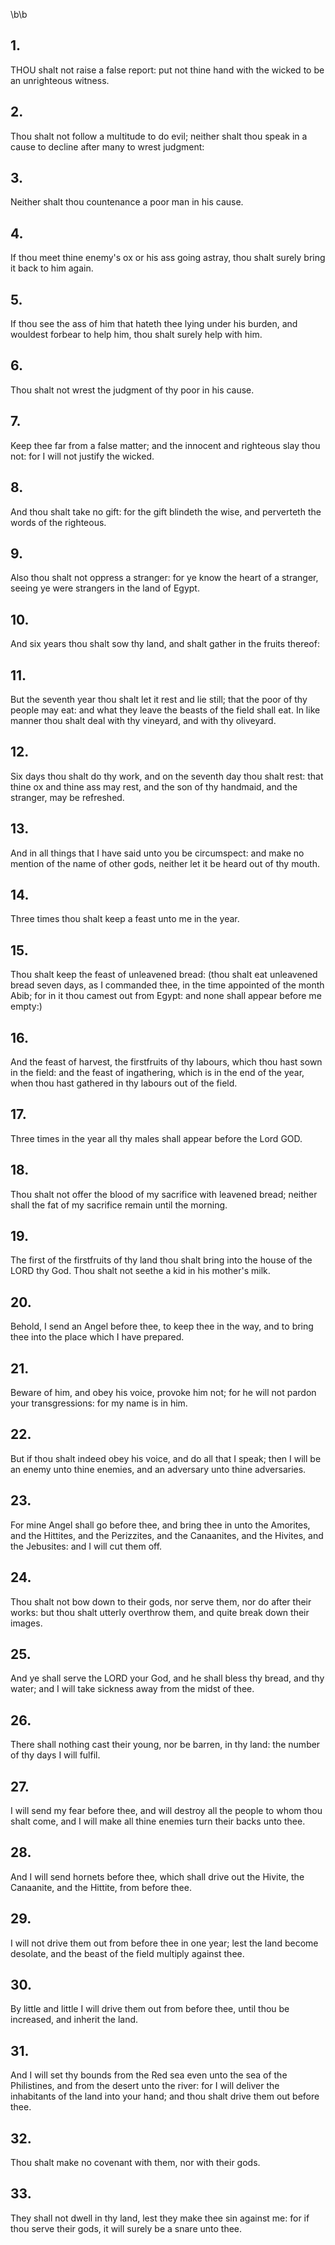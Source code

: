 \b\b
## 1.
THOU shalt not raise a false report: put not thine hand with the wicked to be an unrighteous witness.
## 2.
Thou shalt not follow a multitude to do evil; neither shalt thou speak in a cause to decline after many to wrest judgment:
## 3.
Neither shalt thou countenance a poor man in his cause.
## 4.
If thou meet thine enemy's ox or his ass going astray, thou shalt surely bring it back to him again.
## 5.
If thou see the ass of him that hateth thee lying under his burden, and wouldest forbear to help him, thou shalt surely help with him.
## 6.
Thou shalt not wrest the judgment of thy poor in his cause.
## 7.
Keep thee far from a false matter; and the innocent and righteous slay thou not: for I will not justify the wicked.
## 8.
And thou shalt take no gift: for the gift blindeth the wise, and perverteth the words of the righteous.
## 9.
Also thou shalt not oppress a stranger: for ye know the heart of a stranger, seeing ye were strangers in the land of Egypt.
## 10.
And six years thou shalt sow thy land, and shalt gather in the fruits thereof:
## 11.
But the seventh year thou shalt let it rest and lie still; that the poor of thy people may eat: and what they leave the beasts of the field shall eat.  In like manner thou shalt deal with thy vineyard, and with thy oliveyard.
## 12.
Six days thou shalt do thy work, and on the seventh day thou shalt rest: that thine ox and thine ass may rest, and the son of thy handmaid, and the stranger, may be refreshed.
## 13.
And in all things that I have said unto you be circumspect: and make no mention of the name of other gods, neither let it be heard out of thy mouth.
## 14.
Three times thou shalt keep a feast unto me in the year.
## 15.
Thou shalt keep the feast of unleavened bread: (thou shalt eat unleavened bread seven days, as I commanded thee, in the time appointed of the month Abib; for in it thou camest out from Egypt: and none shall appear before me empty:)
## 16.
And the feast of harvest, the firstfruits of thy labours, which thou hast sown in the field: and the feast of ingathering, which is in the end of the year, when thou hast gathered in thy labours out of the field.
## 17.
Three times in the year all thy males shall appear before the Lord GOD.
## 18.
Thou shalt not offer the blood of my sacrifice with leavened bread; neither shall the fat of my sacrifice remain until the morning.
## 19.
The first of the firstfruits of thy land thou shalt bring into the house of the LORD thy God.  Thou shalt not seethe a kid in his mother's milk.
## 20.
Behold, I send an Angel before thee, to keep thee in the way, and to bring thee into the place which I have prepared.
## 21.
Beware of him, and obey his voice, provoke him not; for he will not pardon your transgressions: for my name is in him.
## 22.
But if thou shalt indeed obey his voice, and do all that I speak; then I will be an enemy unto thine enemies, and an adversary unto thine adversaries.
## 23.
For mine Angel shall go before thee, and bring thee in unto the Amorites, and the Hittites, and the Perizzites, and the Canaanites, and the Hivites, and the Jebusites: and I will cut them off.
## 24.
Thou shalt not bow down to their gods, nor serve them, nor do after their works: but thou shalt utterly overthrow them, and quite break down their images.
## 25.
And ye shall serve the LORD your God, and he shall bless thy bread, and thy water; and I will take sickness away from the midst of thee.
## 26.
There shall nothing cast their young, nor be barren, in thy land: the number of thy days I will fulfil.
## 27.
I will send my fear before thee, and will destroy all the people to whom thou shalt come, and I will make all thine enemies turn their backs unto thee.
## 28.
And I will send hornets before thee, which shall drive out the Hivite, the Canaanite, and the Hittite, from before thee.
## 29.
I will not drive them out from before thee in one year; lest the land become desolate, and the beast of the field multiply against thee.
## 30.
By little and little I will drive them out from before thee, until thou be increased, and inherit the land.
## 31.
And I will set thy bounds from the Red sea even unto the sea of the Philistines, and from the desert unto the river: for I will deliver the inhabitants of the land into your hand; and thou shalt drive them out before thee.
## 32.
Thou shalt make no covenant with them, nor with their gods.
## 33.
They shall not dwell in thy land, lest they make thee sin against me: for if thou serve their gods, it will surely be a snare unto thee.
